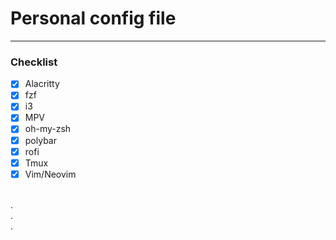 # Personal config file
---
### Checklist
- [x] Alacritty
- [x] fzf
- [x] i3
- [x] MPV
- [x] oh-my-zsh
- [x] polybar
- [x] rofi
- [x] Tmux
- [x] Vim/Neovim
</br>
.
</br>
.
</br>
.
